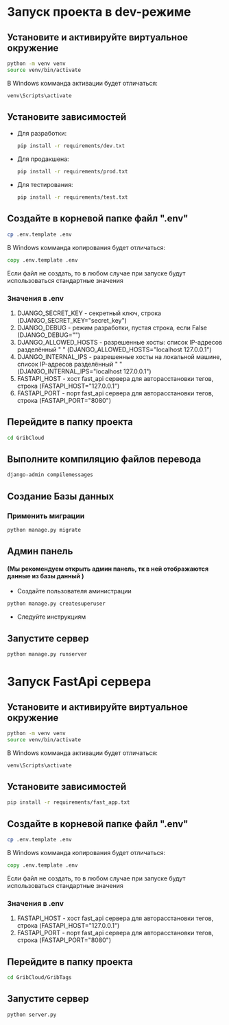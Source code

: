 # Запуск проекта в dev-режиме

## Установите и активируйте виртуальное окружение

 ```bash
python -m venv venv
source venv/bin/activate
```

В Windows комманда активации будет отличаться:

```bat
venv\Scripts\activate
```

## Установите зависимостей

* Для разработки:

    ```bash
    pip install -r requirements/dev.txt
    ```

* Для продакшена:

    ```bash
    pip install -r requirements/prod.txt
    ```

* Для тестирования:

    ```bash
    pip install -r requirements/test.txt
    ```

## Создайте в корневой папке файл ".env"

```bash
cp .env.template .env
```

В Windows комманда копирования будет отличаться:

```bat
copy .env.template .env
```

Если файл не создать, то в любом случае при запуске будут использоваться стандартные значения

### Значения в .env

1. DJANGO_SECRET_KEY - секретный ключ, строка (DJANGO_SECRET_KEY="secret_key")
2. DJANGO_DEBUG - режим разработки, пустая строка, если False (DJANGO_DEBUG="")
3. DJANGO_ALLOWED_HOSTS - разрешенные хосты: список IP-адресов разделённый " " (DJANGO_ALLOWED_HOSTS="localhost 127.0.0.1")
4. DJANGO_INTERNAL_IPS - разрешенные хосты на локальной машине, список IP-адресов разделённый " " (DJANGO_INTERNAL_IPS="localhost 127.0.0.1")
5. FASTAPI_HOST - хост fast_api сервера для авторасстановки тегов, строка (FASTAPI_HOST="127.0.0.1")
6. FASTAPI_PORT - порт fast_api сервера для авторасстановки тегов, строка (FASTAPI_PORT="8080")

## Перейдите в папку проекта

```bash
cd GribCloud
```

## Выполните компиляцию файлов перевода

```bash
django-admin compilemessages
```

## Создание Базы данных

### Применить миграции

```bash
python manage.py migrate
```

## Админ панель

#### (Мы рекомендуем открыть админ панель, тк в ней отображаются данные из базы данный )

* Создайте пользователя аминистрации

```bash
python manage.py createsuperuser
```

* Следуйте инструкциям

## Запустите сервер

```bash
python manage.py runserver
```


# Запуск FastApi сервера

## Установите и активируйте виртуальное окружение

 ```bash
python -m venv venv
source venv/bin/activate
```

В Windows комманда активации будет отличаться:

```bat
venv\Scripts\activate
```

## Установите зависимостей

```bash
pip install -r requirements/fast_app.txt
```

## Создайте в корневой папке файл ".env"

```bash
cp .env.template .env
```

В Windows комманда копирования будет отличаться:

```bat
copy .env.template .env
```

Если файл не создать, то в любом случае при запуске будут использоваться стандартные значения

### Значения в .env

1. FASTAPI_HOST - хост fast_api сервера для авторасстановки тегов, строка (FASTAPI_HOST="127.0.0.1")
2. FASTAPI_PORT - порт fast_api сервера для авторасстановки тегов, строка (FASTAPI_PORT="8080")

## Перейдите в папку проекта

```bash
cd GribCloud/GribTags
```

## Запустите сервер

```bash
python server.py
```
